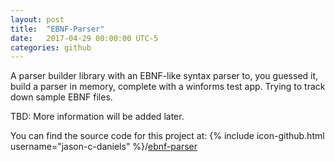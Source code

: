 ```yaml
---
layout: post
title:  "EBNF-Parser"
date:   2017-04-29 00:00:00 UTC-5  
categories: github
---
```


A parser builder library with an EBNF-like syntax parser to, you guessed it, build a parser in memory, complete with a winforms test app. Trying to track down sample EBNF files.

TBD: More information will be added later.

You can find the source code for this project at:
{% include icon-github.html username="jason-c-daniels" %}/[ebnf-parser](https://github.com/jason-c-daniels/ebnf-parser/)